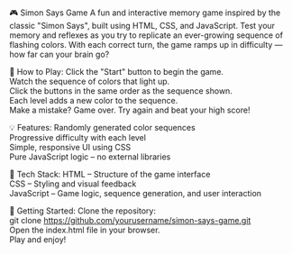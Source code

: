 🎮 Simon Says Game
A fun and interactive memory game inspired by the classic "Simon Says", built using HTML, CSS, and JavaScript.
Test your memory and reflexes as you try to replicate an ever-growing sequence of flashing colors. With each correct turn, the game ramps up in difficulty — how far can your brain go?

🧠 How to Play:
Click the "Start" button to begin the game. <br>
Watch the sequence of colors that light up.<br>
Click the buttons in the same order as the sequence shown.<br>
Each level adds a new color to the sequence.<br>
Make a mistake? Game over. Try again and beat your high score!<br>

💡 Features:
Randomly generated color sequences<br>
Progressive difficulty with each level<br>
Simple, responsive UI using CSS<br>
Pure JavaScript logic – no external libraries<br>

🔧 Tech Stack:
HTML – Structure of the game interface<br>
CSS – Styling and visual feedback<br>
JavaScript – Game logic, sequence generation, and user interaction<br>

📁 Getting Started:
Clone the repository:<br>
git clone https://github.com/yourusername/simon-says-game.git<br>
Open the index.html file in your browser.<br>
Play and enjoy!<br>



